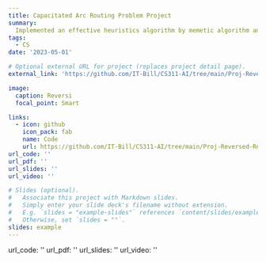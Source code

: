 ```yaml
---
title: Capacitated Arc Routing Problem Project
summary: 
  Implemented an effective heuristics algorithm by memetic algorithm and hybrid metaheuristic approach.
tags:
  - CS
date: '2023-05-01'

# Optional external URL for project (replaces project detail page).
external_link: 'https://github.com/IT-Bill/CS311-AI/tree/main/Proj-Reversed-Reversi'

image:
  caption: Reversi
  focal_point: Smart

links:
  - icon: github
    icon_pack: fab
    name: Code
    url: https://github.com/IT-Bill/CS311-AI/tree/main/Proj-Reversed-Reversi
url_code: ''
url_pdf: ''
url_slides: ''
url_video: ''

# Slides (optional).
#   Associate this project with Markdown slides.
#   Simply enter your slide deck's filename without extension.
#   E.g. `slides = "example-slides"` references `content/slides/example-slides.md`.
#   Otherwise, set `slides = ""`.
slides: example
---
```


url_code: ''
url_pdf: ''
url_slides: ''
url_video: ''
